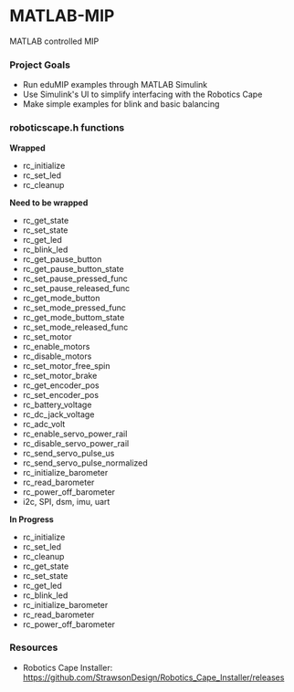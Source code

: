 # MATLAB-MIP
MATLAB controlled MIP

### Project Goals
* Run eduMIP examples through MATLAB Simulink
* Use Simulink's UI to simplify interfacing with the Robotics Cape
* Make simple examples for blink and basic balancing

### roboticscape.h functions
**Wrapped**
* rc_initialize
* rc_set_led
* rc_cleanup

**Need to be wrapped**
* rc_get_state
* rc_set_state
* rc_get_led
* rc_blink_led
* rc_get_pause_button
* rc_get_pause_button_state
* rc_set_pause_pressed_func
* rc_set_pause_released_func
* rc_get_mode_button
* rc_set_mode_pressed_func
* rc_get_mode_buttom_state
* rc_set_mode_released_func
* rc_set_motor
* rc_enable_motors
* rc_disable_motors
* rc_set_motor_free_spin
* rc_set_motor_brake
* rc_get_encoder_pos
* rc_set_encoder_pos
* rc_battery_voltage
* rc_dc_jack_voltage
* rc_adc_volt
* rc_enable_servo_power_rail
* rc_disable_servo_power_rail
* rc_send_servo_pulse_us
* rc_send_servo_pulse_normalized
* rc_initialize_barometer
* rc_read_barometer
* rc_power_off_barometer
* i2c, SPI, dsm, imu, uart

**In Progress**
* rc_initialize
* rc_set_led
* rc_cleanup
* rc_get_state
* rc_set_state
* rc_get_led
* rc_blink_led
* rc_initialize_barometer
* rc_read_barometer
* rc_power_off_barometer

### Resources
* Robotics Cape Installer: https://github.com/StrawsonDesign/Robotics_Cape_Installer/releases
